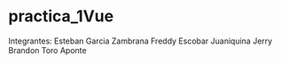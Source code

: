 # practica_1Vue
Integrantes:
Esteban Garcia Zambrana
Freddy Escobar Juaniquina
Jerry Brandon Toro Aponte
